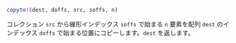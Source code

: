 ```julia
copyto!(dest, doffs, src, soffs, n)
```

コレクション `src` から線形インデックス `soffs` で始まる `n` 要素を配列 `dest` のインデックス `doffs` で始まる位置にコピーします。`dest` を返します。
